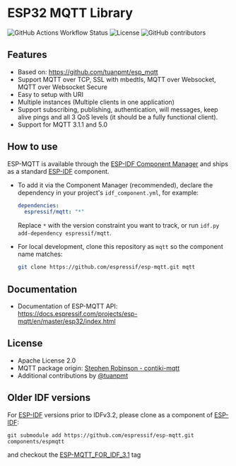 # ESP32 MQTT Library

![GitHub Actions Workflow Status](https://img.shields.io/github/actions/workflow/status/espressif/esp-mqtt/test-examples.yml?branch=master)
![License](https://img.shields.io/github/license/espressif/esp-mqtt)
![GitHub contributors](https://img.shields.io/github/contributors/espressif/esp-mqtt)

## Features

- Based on: <https://github.com/tuanpmt/esp_mqtt>
- Support MQTT over TCP, SSL with mbedtls, MQTT over Websocket, MQTT over Websocket Secure
- Easy to setup with URI
- Multiple instances (Multiple clients in one application)
- Support subscribing, publishing, authentication, will messages, keep alive pings and all 3 QoS levels (it should be a fully functional client).
- Support for MQTT 3.1.1 and 5.0

## How to use

ESP-MQTT is available through the [ESP-IDF Component Manager](https://components.espressif.com/) and ships as a standard [ESP-IDF](https://github.com/espressif/esp-idf) component.

- To add it via the Component Manager (recommended), declare the dependency in your project's `idf_component.yml`, for example:

  ```yaml
  dependencies:
    espressif/mqtt: "*"
  ```

  Replace `*` with the version constraint you want to track, or run `idf.py add-dependency espressif/mqtt`.
- For local development, clone this repository as `mqtt` so the component name matches:

  ```bash
  git clone https://github.com/espressif/esp-mqtt.git mqtt
  ```

## Documentation

- Documentation of ESP-MQTT API: <https://docs.espressif.com/projects/esp-mqtt/en/master/esp32/index.html>

## License

- Apache License 2.0
- MQTT package origin: [Stephen Robinson - contiki-mqtt](https://github.com/esar/contiki-mqtt)
- Additional contributions by [@tuanpmt](https://twitter.com/tuanpmt)

## Older IDF versions

For [ESP-IDF](https://github.com/espressif/esp-idf) versions prior to IDFv3.2, please  clone as a component of [ESP-IDF](https://github.com/espressif/esp-idf):

```
git submodule add https://github.com/espressif/esp-mqtt.git components/espmqtt
```

and checkout the [ESP-MQTT_FOR_IDF_3.1](https://github.com/espressif/esp-mqtt/tree/ESP-MQTT_FOR_IDF_3.1) tag

